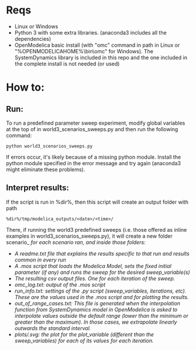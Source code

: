 # Reqs
- Linux or Windows
- Python 3 with some extra libraries. (anaconda3 includes all the dependencies)
- OpenModelica basic install (with "omc" command in path in Linux or "%OPENMODELICAHOME%\\bin\\omc" for Windows). The SystemDynamics library is included in this repo and the one included in the complete install is not needed (or used)
# How to:
## Run:
To run a predefined parameter sweep experiment, modify global variables at the top of in world3\_scenarios\_sweeps.py and then run the following command:

    python world3_scenarios_sweeps.py
If errors occur, it's likely because of a missing python module. Install the python module specified in the error message and try again (anaconda3 might eliminate these problems).
## Interpret results:
If the script is run in %dir%, then this script will create an output folder with
path

    %dir%/tmp/modelica_outputs/<date>/<time>/

There, if running the world3 predefined sweeps (i.e. those offered as inline examples in world3\_scenarios\_sweeps.py), it will create a new folder scenario\_<i> for each scenario ran, and inside those folders:

  - A readme.txt file that explains the results specific to that run and results common in every run
  - A .mos script that loads the Modelica Model, sets the fixed initial
parameter (if any) and runs the sweep for the desired sweep_variable(s)
  - The resulting csv output files. One for each iteration of the sweep.
  - omc_log.txt: output of the .mos script
  - run_info.txt: settings of the .py script (sweep_variables,
    iterations, etc). These are the values used in the .mos script and for
    plotting the results.
  - out_of_range_cases.txt: This file is generated when the interpolation
function from SystemDynamics model in OpenModelica is asked to
interpolate values outside the default range (lower than the minimum or greater
than the maximum). In those cases, we extrapolate linearly outwards the standard interval.
  - plots/<var>.svg: the plot for the plot_variable (different than the
sweep_variables) for each of its values for each iteration.
